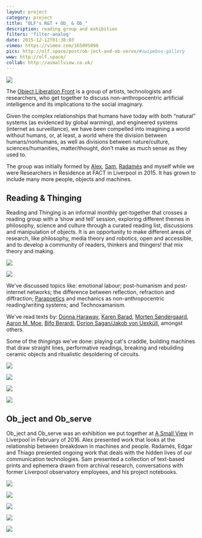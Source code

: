 ```yaml
---
layout: project
category: project
title: "OLF's R&T + Ob_ & Ob_"
description: reading group and exhibition
filters: 'filter-analog'
date: 2015-12-12T01:38:03
vimeo: https://vimeo.com/165095890
pics: http://olf.space/post/ob-ject-and-ob-serve/#swipebox-gallery
www: http://olf.space/
collab: http://asmallview.co.uk/
---
```

![](/images/projects/olf-rt-ob-ob/rt0200.jpg)

The [Object Liberation Front](http://olf.space/) is a group of artists, technologists and researchers, who get together to discuss non-anthropocentric artificial intelligence and its implications to the social imaginary.

Given the complex relationships that humans have today with both “natural” systems (as evidenced by global warming), and engineered systems (internet as surveillance), we have been compelled into imagining a world without humans, or, at least, a world where the division between humans/nonhumans, as well as divisions between nature/culture, sciences/humanities, matter/thought, don’t make as much sense as they used to.

The group was initially formed by [Alex](http://alexpearl.miriadonline.info/), [Sam](http://samskinner.net/), [Radamés](https://radames.in/) and myself while we were Researchers in Residence at FACT in Liverpool in 2015. It has grown to include many more people, objects and machines.

## Reading & Thinging
Reading and Thinging is an informal monthly get-together that crosses a reading group with a ’show and tell’ session, exploring different themes in philosophy, science and culture through a curated reading list, discussions and manipulation of objects. It is an opportunity to make different areas of research, like philosophy, media theory and robotics, open and accessible, and to develop a community of readers, thinkers and thingers! that mix theory and making.

![](/images/projects/olf-rt-ob-ob/rt0101.jpg)

![](/images/projects/olf-rt-ob-ob/rt0102.jpg)

We've discussed topics like: emotional labour; post-humanism and post-internet networks; the difference between reflection, refraction and diffraction; [Parapoetics](http://www.brokendimanche.eu/new-page-2/) and mechanics as non-anthropocentric reading/writing systems; and Technoxamanism.

We've read texts by: [Donna Haraway](https://muse.jhu.edu/journals/configurations/v002/2.1haraway.html), [Karen Barad](http://humweb.ucsc.edu/feministstudies/faculty/barad/barad-posthumanist.pdf), [Morten Søndergaard](http://www.brokendimanche.eu/shop-1/suture), [Aaron M. Moe](http://www.brokendimanche.eu/shop-1/protean-poetics), [Bifo Berardi](http://tmp.thiagohersan.com/tmp/OLF-RT/Berardi-the-soul-at-work-INTRO.pdf), [Dorion Sagan/Jakob von Uexküll](http://tmp.thiagohersan.com/tmp/OLF-RT/Sagan_intro_to_umwelt.pdf), amongst others.

Some of the *thingings* we've done: playing cat's craddle, building machines that draw straight lines, performative readings, breaking and rebuilding ceramic objects and ritualistic desoldering of circuits.

![](/images/projects/olf-rt-ob-ob/rt0401.jpg)

![](/images/projects/olf-rt-ob-ob/rt0402.jpg)

![](/images/projects/olf-rt-ob-ob/rt0500.jpg)

![](/images/projects/olf-rt-ob-ob/rt0501.jpg)

## Ob_ject and Ob_serve
Ob_ject and Ob_serve was an exhibition we put together at [A Small View](http://asmallview.co.uk/) in Liverpool in February of 2016. Alex presented work that looks at the relationship between breakdown in machines and people. Radamés, Edgar and Thiago presented ongoing work that deals with the hidden lives of our communication technologies. Sam presented a collection of text-based prints and ephemera drawn from archival research, conversations with former Liverpool observatory employees, and his project notebooks.

![](/images/projects/olf-rt-ob-ob/obob00.jpg)

![](/images/projects/olf-rt-ob-ob/obob01.jpg)

![](/images/projects/olf-rt-ob-ob/obob02.jpg)

![](/images/projects/olf-rt-ob-ob/obob03.jpg)

![](/images/projects/olf-rt-ob-ob/obob04.jpg)
